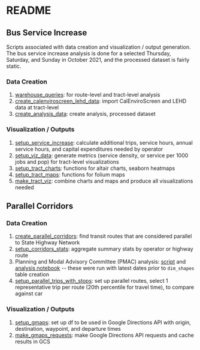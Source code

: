 # README

## Bus Service Increase

Scripts associated with data creation and visualization / output generation. The bus service increase analysis is done for a selected Thursday, Saturday, and Sunday in October 2021, and the processed dataset is fairly static. 

### Data Creation
1. [warehouse_queries](./warehouse_queries.py): for route-level and tract-level analysis
1. [create_calenviroscreen_lehd_data](./create_calenviroscreen_lehd_data.py): import CalEnviroScreen and LEHD data at tract-level
1. [create_analysis_data](./create_analysis_data.py): create analysis, processed dataset


### Visualization / Outputs
1. [setup_service_increase](./setup_service_increase_data.py): calculate additional trips, service hours, annual service hours, and capital expenditures needed by operator
1. [setup_viz_data](./setup_viz_data.py): generate metrics (service density, or service per 1000 jobs and pop) for tract-level visualizations
1. [setup_tract_charts](./setup_tract_charts.py): functions for altair charts, seaborn heatmaps
1. [setup_tract_maps](./setup_tract_maps.py): functions for folium maps
1. [make_tract_viz](./make_tract_viz.py): combine charts and maps and produce all visualizations needed


## Parallel Corridors

### Data Creation

1. [create_parallel_corridors](./create_parallel_corridors.py): find transit routes that are considered parallel to State Highway Network
1. [setup_corridors_stats](./setup_corridors_stats.py): aggregate summary stats by operator or highway route
1. Planning and Modal Advisory Committee (PMAC) analysis: [script](current_routes.py) and [analysis notebook](./pmac.ipynb) -- these were run with latest dates prior to `dim_shapes` table creation
1. [setup_parallel_trips_with_stops](./setup_parallel_trips_with_stops.py): set up parallel routes, select 1 representative trip per route (20th percentile for travel time), to compare against car 

### Visualization / Outputs

1. [setup_gmaps](./setup_gmaps.py): set up df to be used in Google Directions API with origin, destination, waypoint, and departure times
1. [make_gmaps_requests](./make_gmaps_requests.py): make Google Directions API requests and cache results in GCS